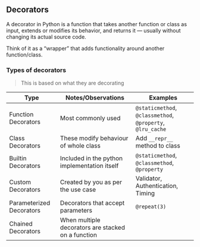 ## Decorators

A decorator in Python is a function that takes another function or class as input, extends or modifies its behavior, and returns it — usually without changing its actual source code.

Think of it as a “wrapper” that adds functionality around another function/class.

### Types of decorators

> This is based on what they are decorating

| Type | Notes/Observations | Examples |
|------|--------------------|----------|
| Function Decorators | Most commonly used | `@staticmethod`, `@classmethod`, `@property`, `@lru_cache` | 
| Class Decorators | These modify behaviour of whole class | Add `__repr__` method to class |
| Builtin Decorators | Included in the python implementation itself | `@staticmethod`, `@classmethod`, `@property` |
| Custom Decorators | Created by you as per the use case | Validator, Authentication, Timing |
| Parameterized Decorators | Decorators that accept parameters | `@repeat(3)` |
| Chained Decorators | When multiple decorators are stacked on a function | |